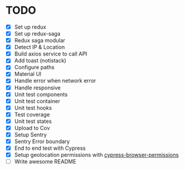 # TODO

- [x] Set up redux
- [x] Set up redux-saga
- [x] Redux saga modular
- [x] Detect IP & Location
- [x] Build axios service to call API
- [x] Add toast (notistack)
- [x] Configure paths
- [x] Material UI
- [x] Handle error when network error
- [x] Handle responsive
- [x] Unit test components
- [x] Unit test container
- [x] Unit test hooks
- [x] Test coverage
- [x] Unit test states
- [x] Upload to Cov
- [x] Setup Sentry
- [x] Sentry Error boundary
- [x] End to end test with Cypress
- [x] Setup geolocation permissions with [cypress-browser-permissions](https://github.com/kamranayub/cypress-browser-permissions)
- [ ] Write awesome README
